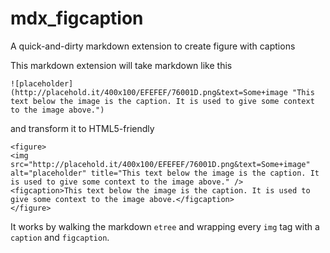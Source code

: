 mdx_figcaption
==============

A quick-and-dirty markdown extension to create figure with captions

This markdown extension will take markdown like this

    ![placeholder](http://placehold.it/400x100/EFEFEF/76001D.png&text=Some+image "This text below the image is the caption. It is used to give some context to the image above.")
    
and transform it to HTML5-friendly

    <figure>
    <img src="http://placehold.it/400x100/EFEFEF/76001D.png&text=Some+image" alt="placeholder" title="This text below the image is the caption. It is used to give some context to the image above." />
    <figcaption>This text below the image is the caption. It is used to give some context to the image above.</figcaption>
    </figure>


It works by walking the markdown `etree` and wrapping every `img` tag with a `caption`  and `figcaption`. 

